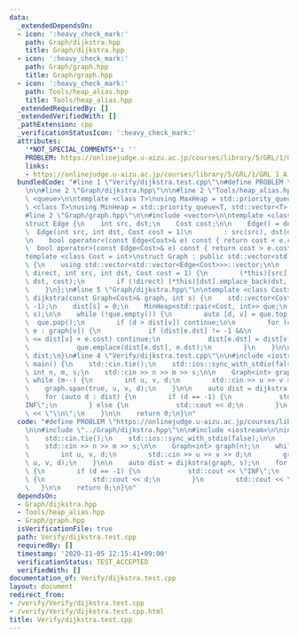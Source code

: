 ```yaml
---
data:
  _extendedDependsOn:
  - icon: ':heavy_check_mark:'
    path: Graph/dijkstra.hpp
    title: Graph/dijkstra.hpp
  - icon: ':heavy_check_mark:'
    path: Graph/graph.hpp
    title: Graph/graph.hpp
  - icon: ':heavy_check_mark:'
    path: Tools/heap_alias.hpp
    title: Tools/heap_alias.hpp
  _extendedRequiredBy: []
  _extendedVerifiedWith: []
  _pathExtension: cpp
  _verificationStatusIcon: ':heavy_check_mark:'
  attributes:
    '*NOT_SPECIAL_COMMENTS*': ''
    PROBLEM: https://onlinejudge.u-aizu.ac.jp/courses/library/5/GRL/1/GRL_1_A
    links:
    - https://onlinejudge.u-aizu.ac.jp/courses/library/5/GRL/1/GRL_1_A
  bundledCode: "#line 1 \"Verify/dijkstra.test.cpp\"\n#define PROBLEM \"https://onlinejudge.u-aizu.ac.jp/courses/library/5/GRL/1/GRL_1_A\"\
    \n\n#line 2 \"Graph/dijkstra.hpp\"\n\n#line 2 \"Tools/heap_alias.hpp\"\n\n#include\
    \ <queue>\n\ntemplate <class T>\nusing MaxHeap = std::priority_queue<T>;\ntemplate\
    \ <class T>\nusing MinHeap = std::priority_queue<T, std::vector<T>, std::greater<T>>;\n\
    #line 2 \"Graph/graph.hpp\"\n\n#include <vector>\n\ntemplate <class Cost = int>\n\
    struct Edge {\n    int src, dst;\n    Cost cost;\n\n    Edge() = default;\n  \
    \  Edge(int src, int dst, Cost cost = 1)\n        : src(src), dst(dst), cost(cost){};\n\
    \n    bool operator<(const Edge<Cost>& e) const { return cost < e.cost; }\n  \
    \  bool operator>(const Edge<Cost>& e) const { return cost > e.cost; }\n};\n\n\
    template <class Cost = int>\nstruct Graph : public std::vector<std::vector<Edge<Cost>>>\
    \ {\n    using std::vector<std::vector<Edge<Cost>>>::vector;\n\n    void span(bool\
    \ direct, int src, int dst, Cost cost = 1) {\n        (*this)[src].emplace_back(src,\
    \ dst, cost);\n        if (!direct) (*this)[dst].emplace_back(dst, src, cost);\n\
    \    }\n};\n#line 5 \"Graph/dijkstra.hpp\"\n\ntemplate <class Cost>\nstd::vector<Cost>\
    \ dijkstra(const Graph<Cost>& graph, int s) {\n    std::vector<Cost> dist(graph.size(),\
    \ -1);\n    dist[s] = 0;\n    MinHeap<std::pair<Cost, int>> que;\n    que.emplace(0,\
    \ s);\n\n    while (!que.empty()) {\n        auto [d, v] = que.top();\n      \
    \  que.pop();\n        if (d > dist[v]) continue;\n\n        for (const auto&\
    \ e : graph[v]) {\n            if (dist[e.dst] != -1 &&\n                dist[e.dst]\
    \ <= dist[v] + e.cost) continue;\n            dist[e.dst] = dist[v] + e.cost;\n\
    \            que.emplace(dist[e.dst], e.dst);\n        }\n    }\n\n    return\
    \ dist;\n}\n#line 4 \"Verify/dijkstra.test.cpp\"\n\n#include <iostream>\n\nint\
    \ main() {\n    std::cin.tie();\n    std::ios::sync_with_stdio(false);\n\n   \
    \ int n, m, s;\n    std::cin >> n >> m >> s;\n\n    Graph<int> graph(n);\n   \
    \ while (m--) {\n        int u, v, d;\n        std::cin >> u >> v >> d;\n    \
    \    graph.span(true, u, v, d);\n    }\n\n    auto dist = dijkstra(graph, s);\n\
    \    for (auto d : dist) {\n        if (d == -1) {\n            std::cout << \"\
    INF\";\n        } else {\n            std::cout << d;\n        }\n        std::cout\
    \ << \"\\n\";\n    }\n\n    return 0;\n}\n"
  code: "#define PROBLEM \"https://onlinejudge.u-aizu.ac.jp/courses/library/5/GRL/1/GRL_1_A\"\
    \n\n#include \"../Graph/dijkstra.hpp\"\n\n#include <iostream>\n\nint main() {\n\
    \    std::cin.tie();\n    std::ios::sync_with_stdio(false);\n\n    int n, m, s;\n\
    \    std::cin >> n >> m >> s;\n\n    Graph<int> graph(n);\n    while (m--) {\n\
    \        int u, v, d;\n        std::cin >> u >> v >> d;\n        graph.span(true,\
    \ u, v, d);\n    }\n\n    auto dist = dijkstra(graph, s);\n    for (auto d : dist)\
    \ {\n        if (d == -1) {\n            std::cout << \"INF\";\n        } else\
    \ {\n            std::cout << d;\n        }\n        std::cout << \"\\n\";\n \
    \   }\n\n    return 0;\n}\n"
  dependsOn:
  - Graph/dijkstra.hpp
  - Tools/heap_alias.hpp
  - Graph/graph.hpp
  isVerificationFile: true
  path: Verify/dijkstra.test.cpp
  requiredBy: []
  timestamp: '2020-11-05 12:15:41+09:00'
  verificationStatus: TEST_ACCEPTED
  verifiedWith: []
documentation_of: Verify/dijkstra.test.cpp
layout: document
redirect_from:
- /verify/Verify/dijkstra.test.cpp
- /verify/Verify/dijkstra.test.cpp.html
title: Verify/dijkstra.test.cpp
---
```

